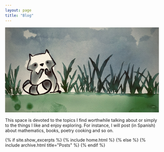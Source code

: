 ```yaml
---
layout: page
title: "Blog"
---
```


<div style="text-align:center;">
  <img src="/assets/pictures/mapache1.jpeg" alt="mapache">
</div>

This space is devoted to the topics I find worthwhile talking about or simply to the things I like and enjoy exploring. For instance, I will post 
(in Spanish) about mathematics, books, poetry cooking and so on. 


{% if site.show_excerpts %}
  {% include home.html %}
{% else %}
  {% include archive.html title="Posts" %}
{% endif %}
